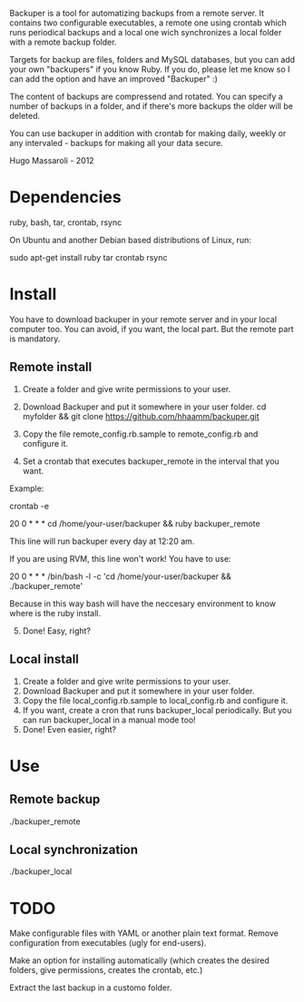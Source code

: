 Backuper is a tool for automatizing backups from a remote server. It contains two configurable executables, a remote one using crontab which runs periodical backups and a local one wich synchronizes a local folder with a remote backup folder.

Targets for backup are files, folders and MySQL databases, but you can add your own "backupers" if you know Ruby. If you do, please let me know so I can add the option and have an improved "Backuper" :)

The content of backups are compressend and rotated. You can specify a number of backups in a folder, and if there's more backups the older will be deleted.

You can use backuper in addition with crontab for making daily, weekly or any intervaled - backups for making all your data secure.

Hugo Massaroli - 2012

Dependencies
============

ruby, bash, tar, crontab, rsync

On Ubuntu and another Debian based distributions of Linux, run:

sudo apt-get install ruby tar crontab rsync


Install
=======

You have to download backuper in your remote server and in your local computer too. You can avoid, if you want, the local part. But the remote part is mandatory.

Remote install
--------------

1. Create a folder and give write permissions to your user.
2. Download Backuper and put it somewhere in your user folder.
  cd myfolder && git clone https://github.com/hhaamm/backuper.git

3. Copy the file remote_config.rb.sample to remote_config.rb and configure it.
4. Set a crontab that executes backuper_remote in the interval that you want.

  Example:

  crontab -e

  20 0 * * * cd /home/your-user/backuper && ruby backuper_remote

  This line will run backuper every day at 12:20 am.

  If you are using RVM, this line won't work! You have to use:

  20 0 * * * /bin/bash -l -c 'cd /home/your-user/backuper && ./backuper_remote'

  Because in this way bash will have the neccesary environment to know where is the ruby install.

5. Done! Easy, right?

Local install
-------------

1. Create a folder and give write permissions to your user.
2. Download Backuper and put it somewhere in your user folder.
3. Copy the file local_config.rb.sample to local_config.rb and configure it.
4. If you want, create a cron that runs backuper_local periodically. But you can run backuper_local in a manual mode too!
5. Done! Even easier, right?

Use
===

Remote backup
-------------

./backuper_remote

Local synchronization
---------------------

./backuper_local

TODO
====

Make configurable files with YAML or another plain text format. Remove configuration from executables (ugly for end-users).

Make an option for installing automatically (which creates the desired folders, give permissions, creates the crontab, etc.)

Extract the last backup in a customo folder.
